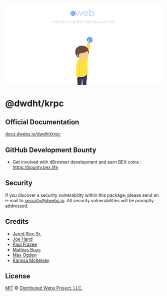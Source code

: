 [![dwDHT](https://raw.githubusercontent.com/DistributedWeb/dweb-design/master/repo-headers/dweb-repo-header.png)](https://dwebs.io)<br>

# @dwdht/krpc

## Official Documentation
[docs.dwebs.io/dwdht/krpc](http://docs.dbrowser.io/dwdht/krpc)

## GitHub Development Bounty

- Get involved with dBrowser development and earn BEX coins : https://bounty.bex.life

## Security

If you discover a security vulnerability within this package, please send an e-mail to security@dwebs.io. All security vulnerabilities will be promptly addressed.

## Credits

- [Jared Rice Sr.](https://github.com/jaredricesr)
- [Joe Hand](https://github.com/joehand)
- [Paul Frazee](https://github.com/pfrazee)
- [Mathias Buus](https://github.com/mafintosh)
- [Max Ogden](https://github.com/maxogden)
- [Karissa McKelvey](https://github.com/karissa)

## License

[MIT](LICENSE.md) © [Distributed Webs Project, LLC.](https://dwebs.io)
